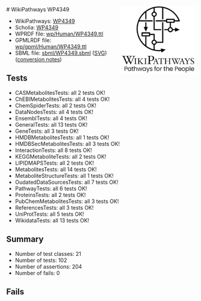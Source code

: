 <img style="float: right; width: 200px" src="../logo.png" />
# WikiPathways WP4349

* WikiPathways: [WP4349](https://identifiers.org/wikipathways:WP4349)
* Scholia: [WP4349](https://scholia.toolforge.org/wikipathways/WP4349)
* WPRDF file: [wp/Human/WP4349.ttl](../wp/Human/WP4349.ttl)
* GPMLRDF file: [wp/gpml/Human/WP4349.ttl](../wp/gpml/Human/WP4349.ttl)
* SBML file: [sbml/WP4349.sbml](../sbml/WP4349.sbml) ([SVG](../sbml/WP4349.svg)) ([conversion notes](../sbml/WP4349.txt))

## Tests
* CASMetabolitesTests: all 2 tests OK!
* ChEBIMetabolitesTests: all 4 tests OK!
* ChemSpiderTests: all 2 tests OK!
* DataNodesTests: all 4 tests OK!
* EnsemblTests: all 4 tests OK!
* GeneralTests: all 13 tests OK!
* GeneTests: all 3 tests OK!
* HMDBMetabolitesTests: all 1 tests OK!
* HMDBSecMetabolitesTests: all 3 tests OK!
* InteractionTests: all 8 tests OK!
* KEGGMetaboliteTests: all 2 tests OK!
* LIPIDMAPSTests: all 2 tests OK!
* MetabolitesTests: all 14 tests OK!
* MetaboliteStructureTests: all 1 tests OK!
* OudatedDataSourcesTests: all 7 tests OK!
* PathwayTests: all 6 tests OK!
* ProteinsTests: all 2 tests OK!
* PubChemMetabolitesTests: all 3 tests OK!
* ReferencesTests: all 3 tests OK!
* UniProtTests: all 5 tests OK!
* WikidataTests: all 13 tests OK!


## Summary

* Number of test classes: 21
* Number of tests: 102
* Number of assertions: 204
* Number of fails: 0

## Fails

